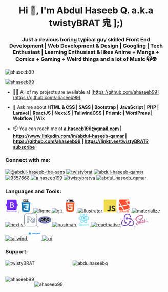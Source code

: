 <h1 align="center">Hi 👋, I'm Abdul Haseeb Q. a.k.a twistyBRAT 鬼 ];)</h1>
<h3 align="center">Just a devious boring typical guy skilled Front End Development | Web Development & Design | Googling | Tech Enthusiast | Learning Enthusiast & likes Anime + Manga + Comics + Gaming + Weird things and a lot of Music 🙀👽</h3>

<p align="left"> <img src="https://komarev.com/ghpvc/?username=ahaseeb99&label=Profile%20views&color=0e75b6&style=flat" alt="ahaseeb99" /> </p>

<p align="left"> <a href="https://github.com/ryo-ma/github-profile-trophy"><img src="https://github-profile-trophy.vercel.app/?username=ahaseeb99" alt="ahaseeb99" /></a> </p>

- 👨‍💻 All of my projects are available at [https://github.com/ahaseeb99](https://github.com/ahaseeb99)

- 💬 Ask me about **HTML & CSS | SASS | Bootstrap | JavaScript | PHP | Laravel | ReactJS | NextJS | TailwindCSS | Prismic | WordPress | Webflow | Wix**

- 📫 You can reach me at **a.haseeb199@gmail.com | https://www.linkedin.com/in/abdul-haseeb-qamar | https://github.com/ahaseeb99 | https://linktr.ee/twistyBRAT?subscribe**

<h3 align="left">Connect with me:</h3>
<p align="left">
<a href="https://codepen.io/@abdul-haseeb-the-sans" target="blank"><img align="center" src="https://raw.githubusercontent.com/rahuldkjain/github-profile-readme-generator/master/src/images/icons/Social/codepen.svg" alt="@abdul-haseeb-the-sans" height="30" width="40" /></a>
<a href="https://dev.to/twistybrat" target="blank"><img align="center" src="https://raw.githubusercontent.com/rahuldkjain/github-profile-readme-generator/master/src/images/icons/Social/devto.svg" alt="twistybrat" height="30" width="40" /></a>
<a href="https://linkedin.com/in/abdul-haseeb-qamar" target="blank"><img align="center" src="https://raw.githubusercontent.com/rahuldkjain/github-profile-readme-generator/master/src/images/icons/Social/linked-in-alt.svg" alt="abdul-haseeb-qamar" height="30" width="40" /></a>
<a href="https://stackoverflow.com/users/9357668" target="blank"><img align="center" src="https://raw.githubusercontent.com/rahuldkjain/github-profile-readme-generator/master/src/images/icons/Social/stack-overflow.svg" alt="9357668" height="30" width="40" /></a>
<a href="https://codesandbox.com/a.haseeb199" target="blank"><img align="center" src="https://raw.githubusercontent.com/rahuldkjain/github-profile-readme-generator/master/src/images/icons/Social/codesandbox.svg" alt="a.haseeb199" height="30" width="40" /></a>
<a href="https://fb.com/twistybratva" target="blank"><img align="center" src="https://raw.githubusercontent.com/rahuldkjain/github-profile-readme-generator/master/src/images/icons/Social/facebook.svg" alt="twistybratva" height="30" width="40" /></a>
<a href="https://instagram.com/abdul_haseeb_qamar" target="blank"><img align="center" src="https://raw.githubusercontent.com/rahuldkjain/github-profile-readme-generator/master/src/images/icons/Social/instagram.svg" alt="abdul_haseeb_qamar" height="30" width="40" /></a>
</p>

<h3 align="left">Languages and Tools:</h3>
<p align="left"> <a href="https://getbootstrap.com" target="_blank" rel="noreferrer"> <img src="https://raw.githubusercontent.com/devicons/devicon/master/icons/bootstrap/bootstrap-plain-wordmark.svg" alt="bootstrap" width="40" height="40"/> </a> <a href="https://www.w3schools.com/css/" target="_blank" rel="noreferrer"> <img src="https://raw.githubusercontent.com/devicons/devicon/master/icons/css3/css3-original-wordmark.svg" alt="css3" width="40" height="40"/> </a> <a href="https://www.figma.com/" target="_blank" rel="noreferrer"> <img src="https://www.vectorlogo.zone/logos/figma/figma-icon.svg" alt="figma" width="40" height="40"/> </a> <a href="https://git-scm.com/" target="_blank" rel="noreferrer"> <img src="https://www.vectorlogo.zone/logos/git-scm/git-scm-icon.svg" alt="git" width="40" height="40"/> </a> <a href="https://www.w3.org/html/" target="_blank" rel="noreferrer"> <img src="https://raw.githubusercontent.com/devicons/devicon/master/icons/html5/html5-original-wordmark.svg" alt="html5" width="40" height="40"/> </a> <a href="https://www.adobe.com/in/products/illustrator.html" target="_blank" rel="noreferrer"> <img src="https://www.vectorlogo.zone/logos/adobe_illustrator/adobe_illustrator-icon.svg" alt="illustrator" width="40" height="40"/> </a> <a href="https://developer.mozilla.org/en-US/docs/Web/JavaScript" target="_blank" rel="noreferrer"> <img src="https://raw.githubusercontent.com/devicons/devicon/master/icons/javascript/javascript-original.svg" alt="javascript" width="40" height="40"/> </a> <a href="https://laravel.com/" target="_blank" rel="noreferrer"> <img src="https://raw.githubusercontent.com/devicons/devicon/master/icons/laravel/laravel-plain-wordmark.svg" alt="laravel" width="40" height="40"/> </a> <a href="https://materializecss.com/" target="_blank" rel="noreferrer"> <img src="https://raw.githubusercontent.com/prplx/svg-logos/5585531d45d294869c4eaab4d7cf2e9c167710a9/svg/materialize.svg" alt="materialize" width="40" height="40"/> </a> <a href="https://nextjs.org/" target="_blank" rel="noreferrer"> <img src="https://cdn.worldvectorlogo.com/logos/nextjs-2.svg" alt="nextjs" width="40" height="40"/> </a> <a href="https://www.photoshop.com/en" target="_blank" rel="noreferrer"> <img src="https://raw.githubusercontent.com/devicons/devicon/master/icons/photoshop/photoshop-line.svg" alt="photoshop" width="40" height="40"/> </a> <a href="https://www.php.net" target="_blank" rel="noreferrer"> <img src="https://raw.githubusercontent.com/devicons/devicon/master/icons/php/php-original.svg" alt="php" width="40" height="40"/> </a> <a href="https://postman.com" target="_blank" rel="noreferrer"> <img src="https://www.vectorlogo.zone/logos/getpostman/getpostman-icon.svg" alt="postman" width="40" height="40"/> </a> <a href="https://reactjs.org/" target="_blank" rel="noreferrer"> <img src="https://raw.githubusercontent.com/devicons/devicon/master/icons/react/react-original-wordmark.svg" alt="react" width="40" height="40"/> </a> <a href="https://reactnative.dev/" target="_blank" rel="noreferrer"> <img src="https://reactnative.dev/img/header_logo.svg" alt="reactnative" width="40" height="40"/> </a> <a href="https://redux.js.org" target="_blank" rel="noreferrer"> <img src="https://raw.githubusercontent.com/devicons/devicon/master/icons/redux/redux-original.svg" alt="redux" width="40" height="40"/> </a> <a href="https://sass-lang.com" target="_blank" rel="noreferrer"> <img src="https://raw.githubusercontent.com/devicons/devicon/master/icons/sass/sass-original.svg" alt="sass" width="40" height="40"/> </a> <a href="https://tailwindcss.com/" target="_blank" rel="noreferrer"> <img src="https://www.vectorlogo.zone/logos/tailwindcss/tailwindcss-icon.svg" alt="tailwind" width="40" height="40"/> </a> <a href="https://webpack.js.org" target="_blank" rel="noreferrer"> <img src="https://raw.githubusercontent.com/devicons/devicon/d00d0969292a6569d45b06d3f350f463a0107b0d/icons/webpack/webpack-original-wordmark.svg" alt="webpack" width="40" height="40"/> </a> <a href="https://www.adobe.com/products/xd.html" target="_blank" rel="noreferrer"> <img src="https://cdn.worldvectorlogo.com/logos/adobe-xd.svg" alt="xd" width="40" height="40"/> </a> </p>

<h3 align="left">Support:</h3>
<p><a href="https://www.buymeacoffee.com/twistyBRAT"> <img align="left" src="https://cdn.buymeacoffee.com/buttons/v2/default-yellow.png" height="50" width="210" alt="twistyBRAT" /></a><a href="https://ko-fi.com/abdulhaseebq"> <img align="left" src="https://cdn.ko-fi.com/cdn/kofi3.png?v=3" height="50" width="210" alt="abdulhaseebq" /></a></p><br><br>

<p><img align="left" src="https://github-readme-stats.vercel.app/api/top-langs?username=ahaseeb99&show_icons=true&locale=en&layout=compact" alt="ahaseeb99" /></p>

<p>&nbsp;<img align="center" src="https://github-readme-stats.vercel.app/api?username=ahaseeb99&show_icons=true&locale=en" alt="ahaseeb99" /></p>


<!---

 ____  ____  ____  ____  ____  ____  ____  ____ 
||P ||||r ||||o ||||b ||||d ||||o ||||n ||||e ||
||__||||__||||__||||__||||__||||__||||__||||__||
|/__\||/__\||/__\||/__\||/__\||/__\||/__\||/__\|


 ______   ______   ______   ______   _____    ______   ______   ______ 
| |  | \ | |  | \ / |  | \ | |  | \ | | \ \  / |  | \ | |  \ \ | |     
| |__|_/ | |__| | | |  | | | |--| < | |  | | | |  | | | |  | | | |---- 
|_|      |_|  \_\ \_|__|_/ |_|__|_/ |_|_/_/  \_|__|_/ |_|  |_| |_|____ 
                                                                      

.------..------..------..------..------..------..------..------.
|P.--. ||R.--. ||O.--. ||B.--. ||D.--. ||O.--. ||N.--. ||E.--. |
| :/\: || :(): || :/\: || :(): || :/\: || :/\: || :(): || (\/) |
| (__) || ()() || :\/: || ()() || (__) || :\/: || ()() || :\/: |
| '--'P|| '--'R|| '--'O|| '--'B|| '--'D|| '--'O|| '--'N|| '--'E|
`------'`------'`------'`------'`------'`------'`------'`------'

 ______                 _          _                      
(_____ \               | |        | |                     
 _____) )  ____   ___  | | _    _ | |  ___   ____    ____ 
|  ____/  / ___) / _ \ | || \  / || | / _ \ |  _ \  / _  )
| |      | |    | |_| || |_) )( (_| || |_| || | | |( (/ / 
|_|      |_|     \___/ |____/  \____| \___/ |_| |_| \____)

--->

